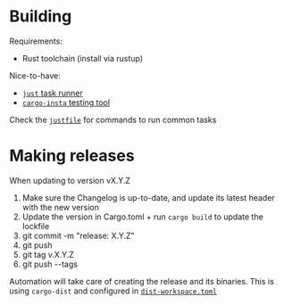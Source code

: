 # Building

Requirements:
- Rust toolchain (install via rustup)

Nice-to-have:
- [`just` task runner](https://just.systems/)
- [`cargo-insta` testing tool](http://insta.rs/docs/quickstart/)

Check the [`justfile`](./justfile) for commands to run common tasks

# Making releases

When updating to version vX.Y.Z

1. Make sure the Changelog is up-to-date, and update its latest header with the new version
2. Update the version in Cargo.toml + run `cargo build` to update the lockfile
3. git commit -m "release: X.Y.Z"
4. git push
5. git tag v.X.Y.Z
6. git push --tags

Automation will take care of creating the release and its binaries. This is using `cargo-dist` and configured in [`dist-workspace.toml`](./dist-workspace.toml)
